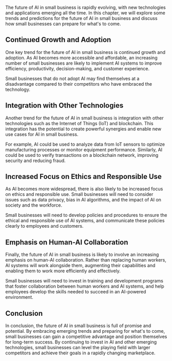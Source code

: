
The future of AI in small business is rapidly evolving, with new technologies and applications emerging all the time. In this chapter, we will explore some trends and predictions for the future of AI in small business and discuss how small businesses can prepare for what's to come.

Continued Growth and Adoption
-----------------------------

One key trend for the future of AI in small business is continued growth and adoption. As AI becomes more accessible and affordable, an increasing number of small businesses are likely to implement AI systems to improve efficiency, productivity, decision-making, and customer experience.

Small businesses that do not adopt AI may find themselves at a disadvantage compared to their competitors who have embraced the technology.

Integration with Other Technologies
-----------------------------------

Another trend for the future of AI in small business is integration with other technologies such as the Internet of Things (IoT) and blockchain. This integration has the potential to create powerful synergies and enable new use cases for AI in small business.

For example, AI could be used to analyze data from IoT sensors to optimize manufacturing processes or monitor equipment performance. Similarly, AI could be used to verify transactions on a blockchain network, improving security and reducing fraud.

Increased Focus on Ethics and Responsible Use
---------------------------------------------

As AI becomes more widespread, there is also likely to be increased focus on ethics and responsible use. Small businesses will need to consider issues such as data privacy, bias in AI algorithms, and the impact of AI on society and the workforce.

Small businesses will need to develop policies and procedures to ensure the ethical and responsible use of AI systems, and communicate these policies clearly to employees and customers.

Emphasis on Human-AI Collaboration
----------------------------------

Finally, the future of AI in small business is likely to involve an increasing emphasis on human-AI collaboration. Rather than replacing human workers, AI systems will work alongside them, augmenting their capabilities and enabling them to work more efficiently and effectively.

Small businesses will need to invest in training and development programs that foster collaboration between human workers and AI systems, and help employees develop the skills needed to succeed in an AI-powered environment.

Conclusion
----------

In conclusion, the future of AI in small business is full of promise and potential. By embracing emerging trends and preparing for what's to come, small businesses can gain a competitive advantage and position themselves for long-term success. By continuing to invest in AI and other emerging technologies, small businesses can level the playing field with larger competitors and achieve their goals in a rapidly changing marketplace.
